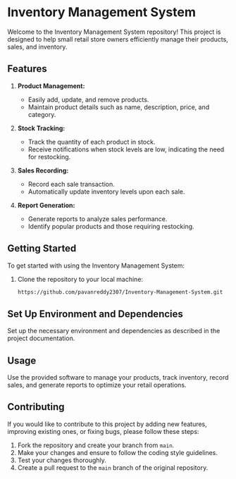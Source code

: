 # Inventory Management System

Welcome to the Inventory Management System repository! This project is designed to help small retail store owners efficiently manage their products, sales, and inventory.

## Features

1. **Product Management:**
   - Easily add, update, and remove products.
   - Maintain product details such as name, description, price, and category.

2. **Stock Tracking:**
   - Track the quantity of each product in stock.
   - Receive notifications when stock levels are low, indicating the need for restocking.

3. **Sales Recording:**
   - Record each sale transaction.
   - Automatically update inventory levels upon each sale.

4. **Report Generation:**
   - Generate reports to analyze sales performance.
   - Identify popular products and those requiring restocking.

## Getting Started

To get started with using the Inventory Management System:

1. Clone the repository to your local machine:
   ```bash
   https://github.com/pavanreddy2307/Inventory-Management-System.git
   ```
## Set Up Environment and Dependencies

Set up the necessary environment and dependencies as described in the project documentation.

## Usage

Use the provided software to manage your products, track inventory, record sales, and generate reports to optimize your retail operations.

## Contributing

If you would like to contribute to this project by adding new features, improving existing ones, or fixing bugs, please follow these steps:

1. Fork the repository and create your branch from `main`.
2. Make your changes and ensure to follow the coding style guidelines.
3. Test your changes thoroughly.
4. Create a pull request to the `main` branch of the original repository.


